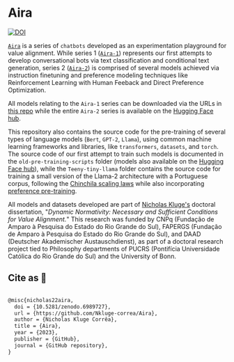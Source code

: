 # Aira

[![DOI](https://zenodo.org/badge/499891032.svg)](https://zenodo.org/badge/latestdoi/499891032)

[`Aira`](https://nkluge-correa.github.io/Aira/) is a series of `chatbots` developed as an experimentation playground for value alignment. While series 1 ([`Aira-1`](https://github.com/Nkluge-correa/Aira/tree/master/Aira-1)) represents our first attempts to develop conversational bots via text classification and conditional text generation, series 2 ([`Aira-2`](https://github.com/Nkluge-correa/Aira/tree/master/Aira-2)) is comprised of several models achieved via instruction finetuning and preference modeling techniques like Reinforcement Learning with Human Feeback and Direct Preference Optimization.

All models relating to the `Aira-1` series can be downloaded via the URLs in [this repo](https://github.com/Nkluge-correa/Aira/tree/master/Aira-1/aira) while the entire `Aira-2` series is available on the [Hugging Face hub](https://huggingface.co/nicholasKluge).

This repository also contains the source code for the pre-training of several types of language models (`Bert`, `GPT-2`, `Llama`), using common machine learning frameworks and libraries, like `transformers`, `datasets`, and `torch`. The source code of our first attempt to train such models is documented in the `old-pre-training-scripts` folder (models also available on the [Hugging Face hub](https://huggingface.co/AiresPucrs/bert-base-wikitext)), while the `Teeny-tiny-llama` folder contains the source code for training a small version of the Llama-2 architecture with a Portuguese corpus, following the [Chinchila scaling laws](https://arxiv.org/abs/2203.15556) while also incorporating [preference pre-training](https://arxiv.org/abs/2112.00861).

All models and datasets developed are part of [Nicholas Kluge's](https://nkluge-correa.github.io/) doctoral dissertation, "_Dynamic Normativity: Necessary and Sufficient Conditions for Value Alignment._" This research was funded by CNPq (Fundação de Amparo à Pesquisa do Estado do Rio Grande do Sul), FAPERGS (Fundação de Amparo à Pesquisa do Estado do Rio Grande do Sul), and DAAD (Deutscher Akademischer Austauschdienst), as part of a doctoral research project tied to Philosophy departments of PUCRS (Pontifícia Universidade Católica do Rio Grande do Sul) and the University of Bonn.

## Cite as 🤗

```latex

@misc{nicholas22aira,
  doi = {10.5281/zenodo.6989727},
  url = {https://github.com/Nkluge-correa/Aira},
  author = {Nicholas Kluge Corrêa},
  title = {Aira},
  year = {2023},
  publisher = {GitHub},
  journal = {GitHub repository},
}

```
